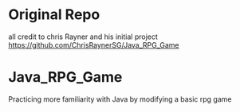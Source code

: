 # Original Repo
all credit to chris Rayner and his initial project https://github.com/ChrisRaynerSG/Java_RPG_Game

# Java_RPG_Game
Practicing more familiarity with Java by modifying a basic rpg game
